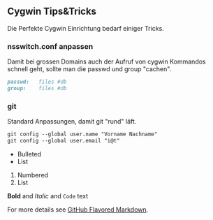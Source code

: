 ## Cygwin Tips&Tricks

Die Perfekte Cygwin Einrichtung bedarf einiger Tricks.

### nsswitch.conf anpassen

Damit bei grossen Domains auch der Aufruf von cygwin Kommandos
schnell geht, sollte man die passwd und group "cachen".

```markdown
passwd:   files #db
group:    files #db
```


### git

Standard Anpassungen, damit git "rund" l&auml;ft.

```markdown
git config --global user.name "Vorname Nachname"
git config --global user.email "i@t"
```


- Bulleted
- List

1. Numbered
2. List

**Bold** and _Italic_ and `Code` text


For more details see [GitHub Flavored Markdown](https://guides.github.com/features/mastering-markdown/).

